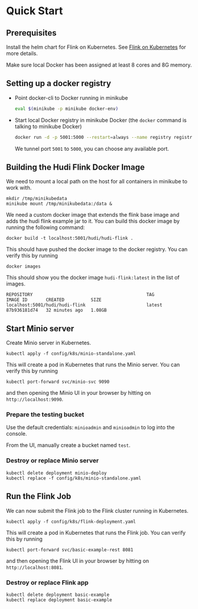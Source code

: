 <!--
  Licensed to the Apache Software Foundation (ASF) under one or more
  contributor license agreements.  See the NOTICE file distributed with
  this work for additional information regarding copyright ownership.
  The ASF licenses this file to You under the Apache License, Version 2.0
  (the "License"); you may not use this file except in compliance with
  the License.  You may obtain a copy of the License at

       http://www.apache.org/licenses/LICENSE-2.0

  Unless required by applicable law or agreed to in writing, software
  distributed under the License is distributed on an "AS IS" BASIS,
  WITHOUT WARRANTIES OR CONDITIONS OF ANY KIND, either express or implied.
  See the License for the specific language governing permissions and
  limitations under the License.
-->

# Quick Start

## Prerequisites

Install the helm chart for Flink on Kubernetes. See [Flink on Kubernetes](https://nightlies.apache.org/flink/flink-kubernetes-operator-docs-main/docs/try-flink-kubernetes-operator/quick-start/) for more details.

Make sure local Docker has been assigned at least 8 cores and 8G memory.

## Setting up a docker registry

- Point docker-cli to Docker running in minikube
    ```sh
    eval $(minikube -p minikube docker-env)
    ```

- Start local Docker registry in minikube Docker (the `docker` command is talking to minikube Docker)
    ```sh
    docker run -d -p 5001:5000 --restart=always --name registry registry:2
    ```
   We tunnel port `5001` to `5000`, you can choose any available port.

## Building the Hudi Flink Docker Image

We need to mount a local path on the host for all containers in minikube to work with.

```shell
mkdir /tmp/minikubedata
minikube mount /tmp/minikubedata:/data &
```

We need a custom docker image that extends the flink base image and adds the hudi flink example jar to it.
You can build this docker image by running the following command:
```shell
docker build -t localhost:5001/hudi/hudi-flink .
```

This should have pushed the docker image to the docker registry.
You can verify this by running
```shell
docker images
```

This should show you the docker image `hudi-flink:latest` in the list of images.
```angular2html
REPOSITORY                                           TAG                   IMAGE ID       CREATED          SIZE
localhost:5001/hudi/hudi-flink                       latest                87b936181d74   32 minutes ago   1.08GB
```

## Start Minio server

Create Minio server in Kubernetes.

```shell
kubectl apply -f config/k8s/minio-standalone.yaml
```

This will create a pod in Kubernetes that runs the Minio server.
You can verify this by running
```shell
kubectl port-forward svc/minio-svc 9090
```
and then opening the Minio UI in your browser by hitting on `http://localhost:9090`.

### Prepare the testing bucket

Use the default credentials: `minioadmin` and `minioadmin` to log into the console.

From the UI, manually create a bucket named `test`.

### Destroy or replace Minio server

```shell
kubectl delete deployment minio-deploy
kubectl replace -f config/k8s/minio-standalone.yaml
```

## Run the Flink Job

We can now submit the Flink job to the Flink cluster running in Kubernetes.
```shell
kubectl apply -f config/k8s/flink-deployment.yaml
```

This will create a pod in Kubernetes that runs the Flink job.
You can verify this by running
```shell
kubectl port-forward svc/basic-example-rest 8081
```
and then opening the Flink UI in your browser by hitting on `http://localhost:8081`.

### Destroy or replace Flink app

```shell
kubectl delete deployment basic-example
kubectl replace deployment basic-example
```